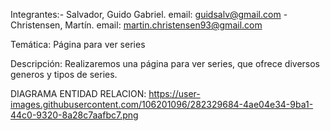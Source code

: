 Integrantes:- Salvador, Guido Gabriel. email: guidsalv@gmail.com 
            - Christensen, Martín. email: martin.christensen93@gmail.com

Temática: Página para ver series

Descripción: Realizaremos una página para ver series, que ofrece diversos generos y tipos de series.



DIAGRAMA ENTIDAD RELACION:
https://user-images.githubusercontent.com/106201096/282329684-4ae04e34-9ba1-44c0-9320-8a28c7aafbc7.png

